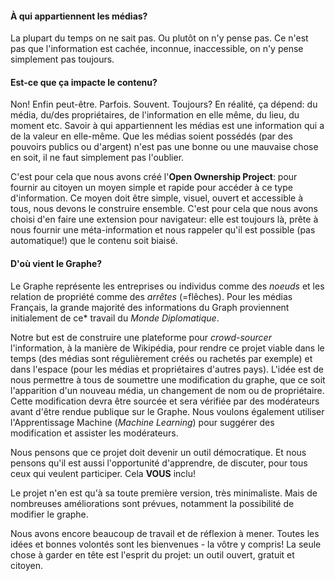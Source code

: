 #### À qui appartiennent les médias?
La plupart du temps on ne sait pas. Ou plutôt on n'y pense pas. Ce n'est pas que l'information est cachée, inconnue, inaccessible, on n'y pense simplement pas toujours.

#### Est-ce que ça impacte le contenu?
Non! Enfin peut-être. Parfois. Souvent. Toujours? En réalité, ça dépend: du média, du/des propriétaires, de l'information en elle même, du lieu, du moment etc. Savoir à qui appartiennent les médias est une information qui a de la valeur en elle-même. Que les médias soient possédés (par des pouvoirs publics ou d'argent) n'est pas une bonne ou une mauvaise chose en soit, il ne faut simplement pas l'oublier.

C'est pour cela que nous avons créé l'**Open Ownership Project**: pour fournir au citoyen un moyen simple et rapide pour accéder à ce type d'information. Ce moyen doit être simple, visuel, ouvert et accessible à tous, nous devons le construire ensemble. C'est pour cela que nous avons choisi d'en faire une extension pour navigateur: elle est toujours là, prête à nous fournir une méta-information et nous rappeler qu'il est possible (pas automatique!) que le contenu soit biaisé.


#### D'où vient le Graphe?

Le Graphe représente les entreprises ou individus comme des *noeuds* et les relation de propriété comme des *arrêtes* (=flêches). Pour les médias Français, la grande majorité des informations du Graph proviennent initialement de ce* travail du *Monde Diplomatique*.

Notre but est de construire une plateforme pour *crowd-sourcer* l'information, à la manière de Wikipédia, pour rendre ce projet viable dans le temps (des médias sont régulièrement créés ou rachetés par exemple) et dans l'espace (pour les médias et propriétaires d'autres pays). L'idée est de nous permettre à tous de soumettre une modification du graphe, que ce soit l'apparition d'un nouveau média, un changement de nom ou de propriétaire. Cette modification devra être sourcée et sera vérifiée par des modérateurs avant d'être rendue publique sur le Graphe. Nous voulons également utiliser l'Apprentissage Machine (*Machine Learning*) pour suggérer des modification et assister les modérateurs.

Nous pensons que ce projet doit devenir un outil démocratique. Et nous pensons qu'il est aussi l'opportunité d'apprendre, de discuter, pour tous ceux qui veulent participer. Cela **VOUS** inclu! 

Le projet n'en est qu'à sa toute première version, très minimaliste. Mais de nombreuses améliorations sont prévues, notamment la possibilité de modifier le graphe.

Nous avons encore beaucoup de travail et de réflexion à mener. Toutes les idées et bonnes volontés sont les bienvenues - la vôtre y compris! La seule chose à garder en tête est l'esprit du projet: un outil ouvert, gratuit et citoyen.
